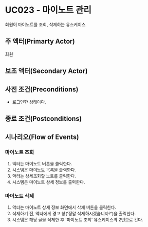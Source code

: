 # UC023 - 마이노트 관리

회원이 마이노트를 조회, 삭제하는 유스케이스

## 주 액터(Primarty Actor)
회원

## 보조 액터(Secondary Actor)

## 사전 조건(Preconditions)
- 로그인한 상태이다.

## 종료 조건(Postconditions)



## 시나리오(Flow of Events)
### 마이노트 조회
1. 액터는 마이노트 버튼을 클릭한다.
2. 시스템은 마이노트 목록을 출력한다.
3. 액터는 상세조회할 노트를 클릭한다.
4. 시스템은 마이노트 상세 정보를 출력한다.


### 마이노트 삭제
1. 액터는 마이노트 상세 정보 화면에서 삭제 버튼을 클릭한다.
2. 삭제하기 전, 액터에게 경고 창('정말 삭제하시겠습니까?')을 출력한다.
3. 시스템은 해당 글을 삭제한 후 '마이노트 조회' 유스케이스의 2번으로 간다.
